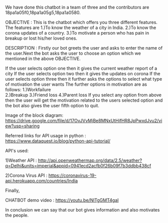 We have done this chatbot in a team of three  and the contributors are 18pa1a05f0,18pa1a05g5,18pa1a0580.

OBJECTIVE : This is the chatbot which offers you three different features. The features are
             1.)To know the weather of a city in India.
             2.)To know the corona updates of a country.
             3.)To motivate a person who has pain in breakup or lost his/her loved ones.
             
DESCRIPTION : Firstly our bot greets the user and asks to enter the name of the user.Next the bot asks the user to choose an option which we mentioned in the above OBJECTIVE.

If the user selects option one then it gives the current weather report of a city
If the user selects option two then it gives the updates on corona
If the user selects option three then it further asks the options to select what type of motivation the user wants
             The further options in motivation are as follows:
             1.)Workfailure     
             2.)Breakup
             3.)Friend loss
             4.)Parent loss
If you select any option from above then the user will get the motivation related to the users selected option and the bot also gives the user fifth option to quit.

Image of the block diagram: https://drive.google.com/file/d/17OvJVvMjBe8MNxUtHifHR8JpPwxdJvu2/view?usp=sharing

Referred links for API usage in python : https://www.dataquest.io/blog/python-api-tutorial/

API's used:

1)Weather API : http://api.openweathermap.org/data/2.5/weather?q=Delhi&units=imperial&appid=0941ecd2acfb0f26b09f7b3ddbb438cf

2)Corona Virus API : https://coronavirus-19-api.herokuapp.com/countries/India

Finally,

CHATBOT demo video : https://youtu.be/NlTgGMT4gaI

In conclusion we can say that our bot gives information and also motivates the people.
             
            
